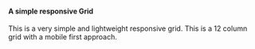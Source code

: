 #### A simple responsive Grid

This is a very simple and lightweight responsive grid.
This is a 12 column grid with a mobile first approach. 